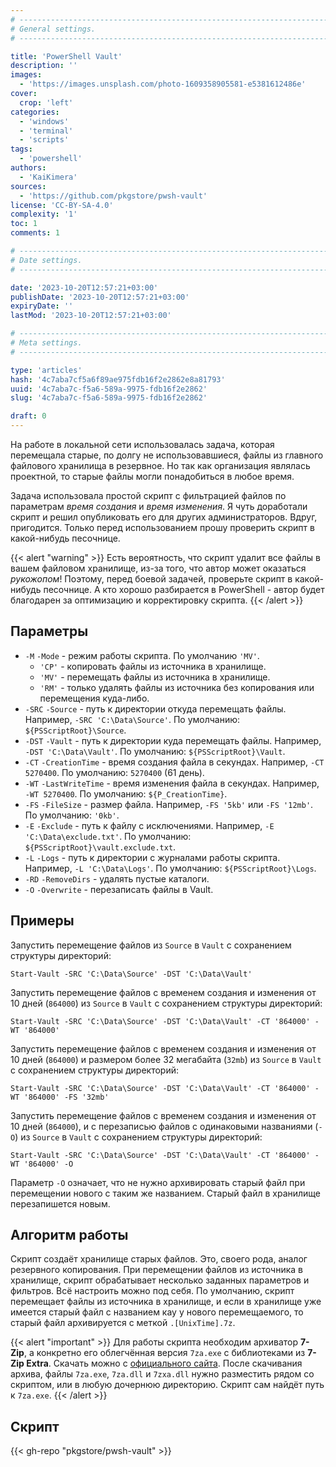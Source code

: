 ```yaml
---
# -------------------------------------------------------------------------------------------------------------------- #
# General settings.
# -------------------------------------------------------------------------------------------------------------------- #

title: 'PowerShell Vault'
description: ''
images:
  - 'https://images.unsplash.com/photo-1609358905581-e5381612486e'
cover:
  crop: 'left'
categories:
  - 'windows'
  - 'terminal'
  - 'scripts'
tags:
  - 'powershell'
authors:
  - 'KaiKimera'
sources:
  - 'https://github.com/pkgstore/pwsh-vault'
license: 'CC-BY-SA-4.0'
complexity: '1'
toc: 1
comments: 1

# -------------------------------------------------------------------------------------------------------------------- #
# Date settings.
# -------------------------------------------------------------------------------------------------------------------- #

date: '2023-10-20T12:57:21+03:00'
publishDate: '2023-10-20T12:57:21+03:00'
expiryDate: ''
lastMod: '2023-10-20T12:57:21+03:00'

# -------------------------------------------------------------------------------------------------------------------- #
# Meta settings.
# -------------------------------------------------------------------------------------------------------------------- #

type: 'articles'
hash: '4c7aba7cf5a6f89ae975fdb16f2e2862e8a81793'
uuid: '4c7aba7c-f5a6-589a-9975-fdb16f2e2862'
slug: '4c7aba7c-f5a6-589a-9975-fdb16f2e2862'

draft: 0
---
```


На работе в локальной сети использовалась задача, которая перемещала старые, по долгу не использовавшиеся, файлы из главного файлового хранилища в резервное. Но так как организация являлась проектной, то старые файлы могли понадобиться в любое время.

<!--more-->

Задача использовала простой скрипт с фильтрацией файлов по параметрам *время создания* и *время изменения*. Я чуть доработали скрипт и решил опубликовать его для других администраторов. Вдруг, пригодится. Только перед использованием прошу проверить скрипт в какой-нибудь песочнице.

{{< alert "warning" >}}
Есть вероятность, что скрипт удалит все файлы в вашем файловом хранилище, из-за того, что автор может оказаться *рукожопом*! Поэтому, перед боевой задачей, проверьте скрипт в какой-нибудь песочнице. А кто хорошо разбирается в PowerShell - автор будет благодарен за оптимизацию и корректировку скрипта.
{{< /alert >}}

## Параметры

- `-M` `-Mode` - режим работы скрипта. По умолчанию `'MV'`.
  - `'CP'` - копировать файлы из источника в хранилище.
  - `'MV'` - перемещать файлы из источника в хранилище.
  - `'RM'` - только удалять файлы из источника без копирования или перемещения куда-либо.
- `-SRC` `-Source` - путь к директории откуда перемещать файлы. Например, `-SRC 'C:\Data\Source'`. По умолчанию: `${PSScriptRoot}\Source`.
- `-DST` `-Vault` - путь к директории куда перемещать файлы. Например, `-DST 'C:\Data\Vault'`. По умолчанию: `${PSScriptRoot}\Vault`.
- `-CT` `-CreationTime` - время создания файла в секундах. Например, `-CT 5270400`. По умолчанию: `5270400` (61 день).
- `-WT` `-LastWriteTime` - время изменения файла в секундах. Например, `-WT 5270400`. По умолчанию: `${P_CreationTime}`.
- `-FS` `-FileSize` - размер файла. Например, `-FS '5kb'` или `-FS '12mb'`. По умолчанию: `'0kb'`.
- `-E` `-Exclude` - путь к файлу с исключениями. Например, `-E 'C:\Data\exclude.txt'`. По умолчанию: `${PSScriptRoot}\vault.exclude.txt`.
- `-L` `-Logs` - путь к директории с журналами работы скрипта. Например, `-L 'C:\Data\Logs'`. По умолчанию: `${PSScriptRoot}\Logs`.
- `-RD` `-RemoveDirs` - удалять пустые каталоги.
- `-O` `-Overwrite` - перезаписать файлы в Vault.

## Примеры

Запустить перемещение файлов из `Source` в `Vault` с сохранением структуры директорий:

```terminal {os="windows"}
Start-Vault -SRC 'C:\Data\Source' -DST 'C:\Data\Vault'
```

Запустить перемещение файлов с временем создания и изменения от 10 дней (`864000`) из `Source` в `Vault` с сохранением структуры директорий:

```terminal {os="windows"}
Start-Vault -SRC 'C:\Data\Source' -DST 'C:\Data\Vault' -CT '864000' -WT '864000'
```

Запустить перемещение файлов с временем создания и изменения от 10 дней (`864000`) и размером более 32 мегабайта (`32mb`) из `Source` в `Vault` с сохранением структуры директорий:

```terminal {os="windows"}
Start-Vault -SRC 'C:\Data\Source' -DST 'C:\Data\Vault' -CT '864000' -WT '864000' -FS '32mb'
```

Запустить перемещение файлов с временем создания и изменения от 10 дней (`864000`), и с перезаписью файлов с одинаковыми названиями (`-O`) из `Source` в `Vault` с сохранением структуры директорий:

```terminal {os="windows"}
Start-Vault -SRC 'C:\Data\Source' -DST 'C:\Data\Vault' -CT '864000' -WT '864000' -O
```

Параметр `-O` означает, что не нужно архивировать старый файл при перемещении нового с таким же названием. Старый файл в хранилище перезапишется новым.

## Алгоритм работы

Скрипт создаёт хранилище старых файлов. Это, своего рода, аналог резервного копирования. При перемещении файлов из источника в хранилище, скрипт обрабатывает несколько заданных параметров и фильтров. Всё настроить можно под себя. По умолчанию, скрипт перемещает файлы из источника в хранилище, и если в хранилище уже имеется старый файл с названием кау у нового перемещаемого, то старый файл архивируется с меткой `.[UnixTime].7z`.

{{< alert "important" >}}
Для работы скрипта необходим архиватор **7-Zip**, а конкретно его облегчённая версия `7za.exe` с библиотеками из **7-Zip Extra**. Скачать можно с [официального сайта](https://www.7-zip.org/download.html). После скачивания архива, файлы `7za.exe`, `7za.dll` и `7zxa.dll` нужно разместить рядом со скриптом, или в любую дочернюю директорию. Скрипт сам найдёт путь к `7za.exe`.
{{< /alert >}}

## Скрипт

{{< gh-repo "pkgstore/pwsh-vault" >}}
